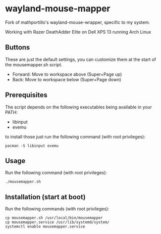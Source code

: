 # wayland-mouse-mapper
Fork of mathportillo's wayland-mouse-wrapper, specific to my system.

Working with Razer DeathAdder Elite on Dell XPS 13 running Arch Linux

## Buttons
These are just the default settings, you can customize them at the start of the mousemapper.sh script.

- Forward: Move to workspace above  (Super+Page up)
- Back: Move to workspace below  (Super+Page down)

## Prerequisites
The script depends on the following executables being available in your PATH:
- libinput
- evemu

to install those just run the following command (with root privileges):
```
pacman -S libinput evemu
```

## Usage
Run the following command (with root privileges):
```
./mousemapper.sh
```

## Installation (start at boot)
Run the following commands (with root privileges):
```
cp mousemapper.sh /usr/local/bin/mousemapper
cp mousemapper.service /usr/lib/systemd/system/
systemctl enable mousemapper.service
```

